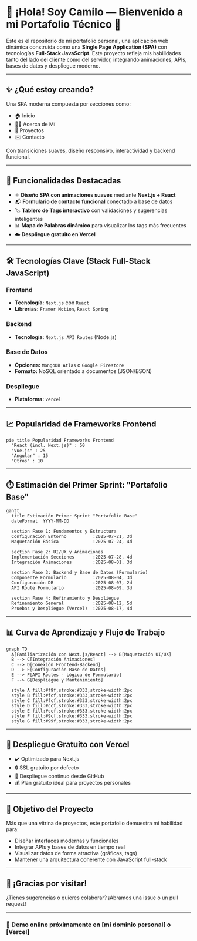 # 👋 ¡Hola! Soy Camilo — Bienvenido a mi Portafolio Técnico 🚀

Este es el repositorio de mi portafolio personal, una aplicación web dinámica construida como una **Single Page Application (SPA)** con tecnologías **Full-Stack JavaScript**. Este proyecto refleja mis habilidades tanto del lado del cliente como del servidor, integrando animaciones, APIs, bases de datos y despliegue moderno.

---

## ✨ ¿Qué estoy creando?

Una SPA moderna compuesta por secciones como:

- 🏠 Inicio
- 👨‍💻 Acerca de Mí
- 🧠 Proyectos
- ✉️ Contacto

Con transiciones suaves, diseño responsivo, interactividad y backend funcional.

---

## 🧹 Funcionalidades Destacadas

- ⚛️ **Diseño SPA con animaciones suaves** mediante **Next.js + React**
- 📬 **Formulario de contacto funcional** conectado a base de datos
- 🏷️ **Tablero de Tags interactivo** con validaciones y sugerencias inteligentes
- 📊 **Mapa de Palabras dinámico** para visualizar los tags más frecuentes
- ☁️ **Despliegue gratuito en Vercel**

---

## 🛠️ Tecnologías Clave (Stack Full-Stack JavaScript)

### Frontend

- **Tecnología:** `Next.js` con `React`
- **Librerías:** `Framer Motion`, `React Spring`

### Backend

- **Tecnología:** `Next.js API Routes` (Node.js)

### Base de Datos

- **Opciones:** `MongoDB Atlas` o `Google Firestore`
- **Formato:** NoSQL orientado a documentos (JSON/BSON)

### Despliegue

- **Plataforma:** `Vercel`

---

## 📈 Popularidad de Frameworks Frontend

```mermaid
pie title Popularidad Frameworks Frontend
  "React (incl. Next.js)" : 50
  "Vue.js" : 25
  "Angular" : 15
  "Otros" : 10
```

---

## ⏱️ Estimación del Primer Sprint: "Portafolio Base"

```mermaid
gantt
  title Estimación Primer Sprint "Portafolio Base"
  dateFormat  YYYY-MM-DD

  section Fase 1: Fundamentos y Estructura
  Configuración Entorno          :2025-07-21, 3d
  Maquetación Básica             :2025-07-24, 4d

  section Fase 2: UI/UX y Animaciones
  Implementación Secciones       :2025-07-28, 4d
  Integración Animaciones        :2025-08-01, 3d

  section Fase 3: Backend y Base de Datos (Formulario)
  Componente Formulario          :2025-08-04, 3d
  Configuración DB               :2025-08-07, 2d
  API Route Formulario           :2025-08-09, 3d

  section Fase 4: Refinamiento y Despliegue
  Refinamiento General           :2025-08-12, 5d
  Pruebas y Despliegue (Vercel)  :2025-08-17, 4d
```

---

## 📊 Curva de Aprendizaje y Flujo de Trabajo

```mermaid
graph TD
  A[Familiarización con Next.js/React] --> B[Maquetación UI/UX]
  B --> C[Integración Animaciones]
  C --> D[Conexión Frontend-Backend]
  D --> E[Configuración Base de Datos]
  E --> F[API Routes - Lógica de Formulario]
  F --> G[Despliegue y Mantenimiento]

  style A fill:#f9f,stroke:#333,stroke-width:2px
  style B fill:#fcf,stroke:#333,stroke-width:2px
  style C fill:#fcf,stroke:#333,stroke-width:2px
  style D fill:#ccf,stroke:#333,stroke-width:2px
  style E fill:#ccf,stroke:#333,stroke-width:2px
  style F fill:#9cf,stroke:#333,stroke-width:2px
  style G fill:#99f,stroke:#333,stroke-width:2px
```

---

## 🚀 Despliegue Gratuito con Vercel

- ✔️ Optimizado para Next.js
- 🔒 SSL gratuito por defecto
- 🔀 Despliegue continuo desde GitHub
- 💰 Plan gratuito ideal para proyectos personales

---

## 🎯 Objetivo del Proyecto

Más que una vitrina de proyectos, este portafolio demuestra mi habilidad para:

- Diseñar interfaces modernas y funcionales
- Integrar APIs y bases de datos en tiempo real
- Visualizar datos de forma atractiva (gráficas, tags)
- Mantener una arquitectura coherente con JavaScript full-stack

---

## 👀 ¡Gracias por visitar!

¿Tienes sugerencias o quieres colaborar? ¡Abramos una issue o un pull request!

---

### 🔗 Demo online próximamente en [mi dominio personal] o [Vercel]
